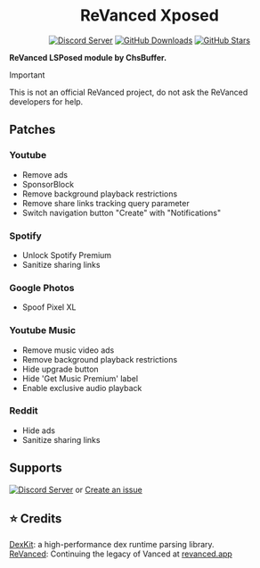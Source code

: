 <div align="center">
  <h1>ReVanced Xposed</h1>
  <a href="https://discord.gg/QWUrAA2mKq"><img alt="Discord Server" src="https://img.shields.io/badge/Join-Discord-5865F2.svg?logo=discord"></a>
  <a href="https://github.com/chsbuffer/ReVancedXposed/releases/latest"><img alt="GitHub Downloads" src="https://img.shields.io/github/downloads/chsbuffer/ReVancedXposed/total"></a>
  <a href="https://github.com/chsbuffer/ReVancedXposed"><img alt="GitHub Stars" src="https://img.shields.io/github/stars/chsbuffer/ReVancedXposed"></a>  
  <br>
</div>

**ReVanced LSPosed module by ChsBuffer.**  
>[!IMPORTANT]  
> This is not an official ReVanced project, do not ask the ReVanced developers for help.

## Patches

### Youtube
- Remove ads
- SponsorBlock
- Remove background playback restrictions
- Remove share links tracking query parameter
- Switch navigation button "Create" with "Notifications"

### Spotify
- Unlock Spotify Premium
- Sanitize sharing links

### Google Photos
- Spoof Pixel XL

### Youtube Music
- Remove music video ads
- Remove background playback restrictions
- Hide upgrade button
- Hide 'Get Music Premium' label
- Enable exclusive audio playback

### Reddit
- Hide ads
- Sanitize sharing links

## Supports
[![Discord Server](https://img.shields.io/badge/Join-Discord-5865F2.svg?logo=discord)](https://discord.gg/QWUrAA2mKq)
or [Create an issue](https://github.com/chsbuffer/ReVancedXposed/issues/new)

## ⭐ Credits

[DexKit](https://luckypray.org/DexKit/en/): a high-performance dex runtime parsing library.  
[ReVanced](https://revanced.app): Continuing the legacy of Vanced at [revanced.app](https://revanced.app)  

